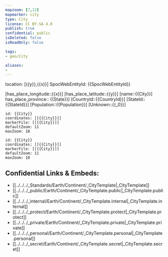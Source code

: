 ```yaml
---
mapzoom: [7,12] 
mapmarker: city 
type: City
license: CC BY-SA 4.0
publish: true
confidential: public
isDeleted: false
isReadOnly: false

tags:
- geo/City

aliases:
- 
---
```

location: [{{y}},{{x}}]
SpocWebEntityId: {{SpocWebEntityId}}

[has_place_longitude::{{x}}]
[has_place_latitude::{{y}}]
[name::{{City}}]
has_place_province:: {{State}}] 
[CountryId::{{CountryId}}]
[StateId::{{StateId}}]
[Population::{{Population}}]
[Unknown::{{_0}}]


```leaflet
id: {{City}}
coordinates: [[{{City}}]]
markerFile: [[{{City}}]]
defaultZoom: 11 
maxZoom: 18
```

```leaflet
id: {{City}}
coordinates: [[{{City}}]]
markerFile: [[{{City}}]]
defaultZoom: 11 
maxZoom: 18
```


## Confidential Links & Embeds: 
- [[../../../_Standards/Earth/Continent/_CityTemplate|_CityTemplate]] 
- [[../../../_public/Earth/Continent/_CityTemplate.public|_CityTemplate.public]] 
- [[../../../_internal/Earth/Continent/_CityTemplate.internal|_CityTemplate.internal]] 
- [[../../../_protect/Earth/Continent/_CityTemplate.protect|_CityTemplate.protect]] 
- [[../../../_private/Earth/Continent/_CityTemplate.private|_CityTemplate.private]] 
- [[../../../_personal/Earth/Continent/_CityTemplate.personal|_CityTemplate.personal]] 
- [[../../../_secret/Earth/Continent/_CityTemplate.secret|_CityTemplate.secret]] 
